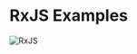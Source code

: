 # RxJS Examples

![RxJS](https://raw.githubusercontent.com/Reactive-Extensions/RxJS/master/logos/logo.png)
